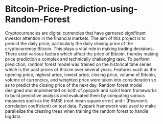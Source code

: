 # Bitcoin-Price-Prediction-using-Random-Forest
Cryptocurrencies are digital currencies that have garnered significant investor attention in the financial markets. The aim of this project is to predict the daily price, particularly the daily closing price of the cryptocurrency Bitcoin. This plays a vital role in making trading decisions. There exist various factors which affect the price of Bitcoin, thereby making price prediction a complex and technically challenging task. To perform prediction, random forest model was trained on the historical time series which is the past prices of Bitcoin over several years. Features such as the opening price, highest price, lowest price, closing price, volume of Bitcoin, volume of currencies, and weighted price were taken into consideration so as to predict the closing price of
the next day. Random forest model designed and implemented on both of pyspark and scikit learn frameworks to build predictive analysis and evaluated them by computing various measures such as the RMSE (root mean square error) and r (Pearson’s correlation coefficient) on test data. Pyspark framework was used to make parallelize the creating trees when training the random forest to handle bigdata.
